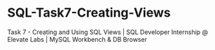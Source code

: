 # SQL-Task7-Creating-Views
Task 7 - Creating and Using SQL Views | SQL Developer Internship @ Elevate Labs | MySQL Workbench &amp; DB Browser
